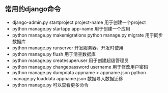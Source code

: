 ## 常用的django命令

- django-admin.py startproject project-name  用于创建一个project
- python manage.py startapp app-name  用于创建一个应用
- python manage.py makemigrations
  python manage.py migrate  用于同步数据库
- python manage.py runserver 开发服务器，开发时使用
- python manage.py flush  用于清空数据库
- python manage.py createsuperuser  用于创建超级管理员
- python manage.py changepassword username 用于修改用户密码
- python manage.py dumpdata appname > appname.json
  python manage.py loaddata appname.json   数据导入数据迁移
- python manage.py 可以查看更多命令

